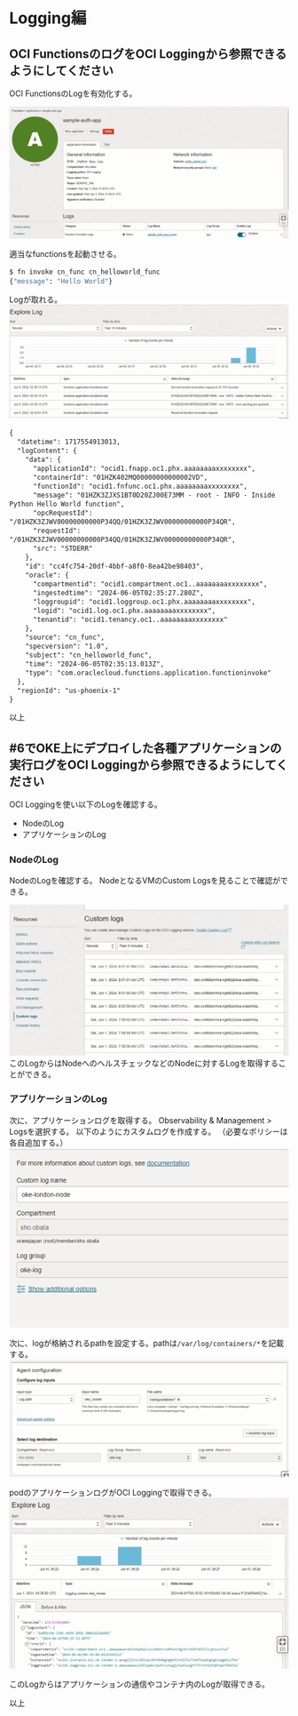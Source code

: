 # Logging編

## OCI FunctionsのログをOCI Loggingから参照できるようにしてください
OCI FunctionsのLogを有効化する。

![alt text](./images/01_log.png)

適当なfunctionsを起動させる。
```python
$ fn invoke cn_func cn_helloworld_func
{"message": "Hello World"}
```

Logが取れる。
![alt text](./images/02_log.png)

```log
{
  "datetime": 1717554913013,
  "logContent": {
    "data": {
      "applicationId": "ocid1.fnapp.oc1.phx.aaaaaaaaxxxxxxxx",
      "containerId": "01HZK402MQ00000000000002VD",
      "functionId": "ocid1.fnfunc.oc1.phx.aaaaaaaaxxxxxxxx",
      "message": "01HZK3ZJXS1BT0D20ZJ00E73MM - root - INFO - Inside Python Hello World function",
      "opcRequestId": "/01HZK3ZJWV00000000000P34QQ/01HZK3ZJWV00000000000P34QR",
      "requestId": "/01HZK3ZJWV00000000000P34QQ/01HZK3ZJWV00000000000P34QR",
      "src": "STDERR"
    },
    "id": "cc4fc754-20df-4bbf-a8f0-8ea42be98403",
    "oracle": {
      "compartmentid": "ocid1.compartment.oc1..aaaaaaaaxxxxxxxx",
      "ingestedtime": "2024-06-05T02:35:27.280Z",
      "loggroupid": "ocid1.loggroup.oc1.phx.aaaaaaaaxxxxxxxx",
      "logid": "ocid1.log.oc1.phx.aaaaaaaaxxxxxxxx",
      "tenantid": "ocid1.tenancy.oc1..aaaaaaaaxxxxxxxx"
    },
    "source": "cn_func",
    "specversion": "1.0",
    "subject": "cn_helloworld_func",
    "time": "2024-06-05T02:35:13.013Z",
    "type": "com.oraclecloud.functions.application.functioninvoke"
  },
  "regionId": "us-phoenix-1"
}
```
以上



## #6でOKE上にデプロイした各種アプリケーションの実行ログをOCI Loggingから参照できるようにしてください

OCI Loggingを使い以下のLogを確認する。
* NodeのLog
* アプリケーションのLog

### NodeのLog
NodeのLogを確認する。
NodeとなるVMのCustom Logsを見ることで確認ができる。

![alt text](./images/03_log.png)
このLogからはNodeへのヘルスチェックなどのNodeに対するLogを取得することができる。


### アプリケーションのLog
次に、アプリケーションログを取得する。
Observability & Management > Logsを選択する。
以下のようにカスタムログを作成する。
（必要なポリシーは各自追加する。）
![alt text](./images/04_log.png)


次に、logが格納されるpathを設定する。pathは`/var/log/containers/*`を記載する。
![alt text](./images/05_log.png)

podのアプリケーションログがOCI Loggingで取得できる。
![alt text](./images/06_log.png)

このLogからはアプリケーションの通信やコンテナ内のLogが取得できる。

以上
